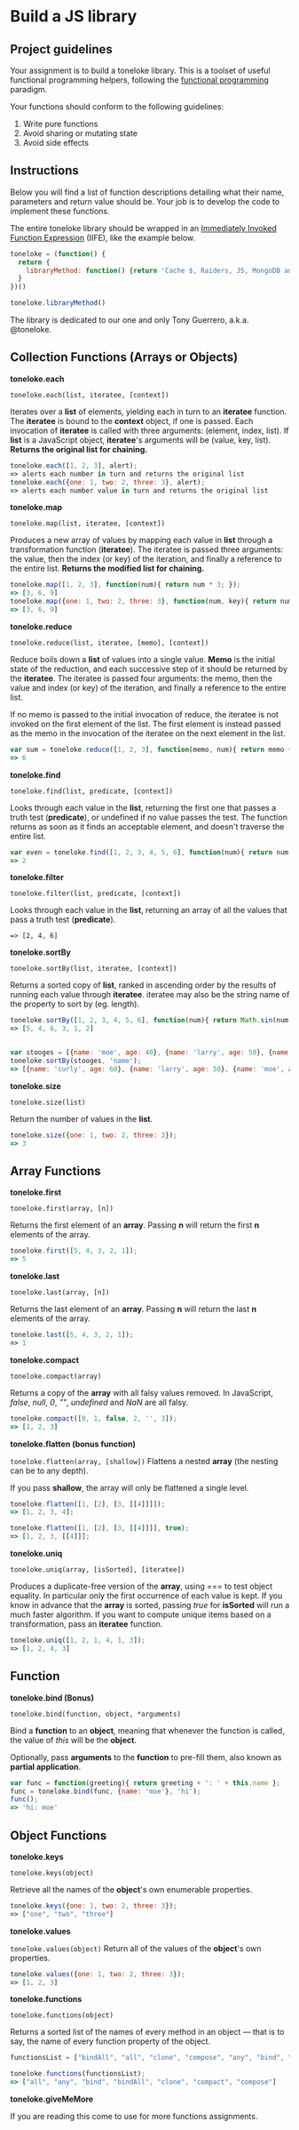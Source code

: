 # Build a JS library

## Project guidelines
Your assignment is to build a toneloke library.  This is a toolset of useful functional programming helpers, following the [functional programming](https://medium.com/javascript-scene/master-the-javascript-interview-what-is-functional-programming-7f218c68b3a0) paradigm.

Your functions should conform to the following guidelines:

1. Write pure functions
2. Avoid sharing or mutating state
3. Avoid side effects

## Instructions
Below you will find a list of function descriptions detailing what their name, parameters and return value should be. Your job is to develop the code to implement these functions.

The entire toneloke library should be wrapped in an [Immediately Invoked Function Expression](https://en.wikipedia.org/wiki/Immediately-invoked_function_expression) (IIFE), like the example below.

```javascript
toneloke = (function() {
  return {
    libraryMethod: function() {return 'Cache $, Raiders, JS, MongoDB and tacos rule!'}
  }
})()

toneloke.libraryMethod()
```

The library is dedicated to our one and only Tony Guerrero, a.k.a. @toneloke.


## Collection Functions (Arrays or Objects)

**toneloke.each**

`toneloke.each(list, iteratee, [context])`

Iterates over a **list** of elements, yielding each in turn to an **iteratee** function. The **iteratee** is bound to the **context** object, if one is passed. Each invocation of **iteratee** is called with three arguments: (element, index, list). If **list** is a JavaScript object, **iteratee**'s arguments will be (value, key, list). **Returns the original list for chaining.**

```javascript
toneloke.each([1, 2, 3], alert);
=> alerts each number in turn and returns the original list
toneloke.each({one: 1, two: 2, three: 3}, alert);
=> alerts each number value in turn and returns the original list
```


**toneloke.map**

`toneloke.map(list, iteratee, [context])`


Produces a new array of values by mapping each value in **list** through a transformation function (**iteratee**). The iteratee is passed three arguments: the value, then the index (or key) of the iteration, and finally a reference to the entire list. **Returns the modified list for chaining.**

```javascript
toneloke.map([1, 2, 3], function(num){ return num * 3; });
=> [3, 6, 9]
toneloke.map({one: 1, two: 2, three: 3}, function(num, key){ return num * 3; });
=> [3, 6, 9]
```

**toneloke.reduce**

`toneloke.reduce(list, iteratee, [memo], [context])`

Reduce boils down a **list** of values into a single value. **Memo** is the initial state of the reduction, and each successive step of it should be returned by the **iteratee**. The iteratee is passed four arguments: the memo, then the value and index (or key) of the iteration, and finally a reference to the entire list.

If no memo is passed to the initial invocation of reduce, the iteratee is not invoked on the first element of the list. The first element is instead passed as the memo in the invocation of the iteratee on the next element in the list.

```javascript
var sum = toneloke.reduce([1, 2, 3], function(memo, num){ return memo + num; }, 0);
=> 6
```


**toneloke.find**

`toneloke.find(list, predicate, [context])`

Looks through each value in the **list**, returning the first one that passes a truth test (**predicate**), or undefined if no value passes the test. The function returns as soon as it finds an acceptable element, and doesn't traverse the entire list.

```javascript
var even = toneloke.find([1, 2, 3, 4, 5, 6], function(num){ return num % 2 == 0; });
=> 2
```

**toneloke.filter**

`toneloke.filter(list, predicate, [context])`

Looks through each value in the **list**, returning an array of all the values that pass a truth test (**predicate**).

```javascriptvar evens = toneloke.filter([1, 2, 3, 4, 5, 6], function(num){ return num % 2 == 0; });
=> [2, 4, 6]
```

**toneloke.sortBy**

`toneloke.sortBy(list, iteratee, [context])`

Returns a sorted copy of **list**, ranked in ascending order by the results of running each value through **iteratee**. iteratee may also be the string name of the property to sort by (eg. length).

```javascript
toneloke.sortBy([1, 2, 3, 4, 5, 6], function(num){ return Math.sin(num); });
=> [5, 4, 6, 3, 1, 2]


var stooges = [{name: 'moe', age: 40}, {name: 'larry', age: 50}, {name: 'curly', age: 60}];
toneloke.sortBy(stooges, 'name');
=> [{name: 'curly', age: 60}, {name: 'larry', age: 50}, {name: 'moe', age: 40}];
```

**toneloke.size**

`toneloke.size(list)`

Return the number of values in the **list**.

```javascript
toneloke.size({one: 1, two: 2, three: 3});
=> 3
```

## Array Functions

**toneloke.first**

`toneloke.first(array, [n])`

Returns the first element of an **array**. Passing **n** will return the first **n** elements of the array.

```javascript
toneloke.first([5, 4, 3, 2, 1]);
=> 5
```


**toneloke.last**

`toneloke.last(array, [n])`

Returns the last element of an **array**. Passing **n** will return the last **n** elements of the array.

```javascript
toneloke.last([5, 4, 3, 2, 1]);
=> 1
```

**toneloke.compact**

`toneloke.compact(array)`

Returns a copy of the **array** with all falsy values removed. In JavaScript, _false_, _null_, _0_, _""_, _undefined_ and _NaN_ are all falsy.

```javascript
toneloke.compact([0, 1, false, 2, '', 3]);
=> [1, 2, 3]
```

**toneloke.flatten (bonus function)**

`toneloke.flatten(array, [shallow])`
Flattens a nested **array** (the nesting can be to any depth).

If you pass **shallow**, the array will only be flattened a single level.

```javascript
toneloke.flatten([1, [2], [3, [[4]]]]);
=> [1, 2, 3, 4];

toneloke.flatten([1, [2], [3, [[4]]]], true);
=> [1, 2, 3, [[4]]];
```

**toneloke.uniq**

`toneloke.uniq(array, [isSorted], [iteratee])`

Produces a duplicate-free version of the **array**, using _===_ to test object equality. In particular only the first occurrence of each value is kept. If you know in advance that the **array** is sorted, passing _true_ for **isSorted** will run a much faster algorithm. If you want to compute unique items based on a transformation, pass an **iteratee** function.

```javascript
toneloke.uniq([1, 2, 1, 4, 1, 3]);
=> [1, 2, 4, 3]
```

## Function

**toneloke.bind (Bonus)**

`toneloke.bind(function, object, *arguments)`

Bind a **function** to an **object**, meaning that whenever the function is called, the value of _this_ will be the **object**.

Optionally, pass **arguments** to the **function** to pre-fill them, also known as **partial application**.

```javascript
var func = function(greeting){ return greeting + ': ' + this.name };
func = toneloke.bind(func, {name: 'moe'}, 'hi');
func();
=> 'hi: moe'
```

## Object Functions

**toneloke.keys**

`toneloke.keys(object)`

Retrieve all the names of the **object**'s own enumerable properties.

```javascript
toneloke.keys({one: 1, two: 2, three: 3});
=> ["one", "two", "three"]
```

**toneloke.values**

`toneloke.values(object)`
Return all of the values of the **object**'s own properties.

```javascript
toneloke.values({one: 1, two: 2, three: 3});
=> [1, 2, 3]
```

**toneloke.functions**

`toneloke.functions(object)`

Returns a sorted list of the names of every method in an object — that is to say, the name of every function property of the object.

```javascript
functionsList = ["bindAll", "all", "clone", "compose", "any", "bind", "compact"]

toneloke.functions(functionsList);
=> ["all", "any", "bind", "bindAll", "clone", "compact", "compose"]
```

**toneloke.giveMeMore**

If you are reading this come to use for more functions assignments.
